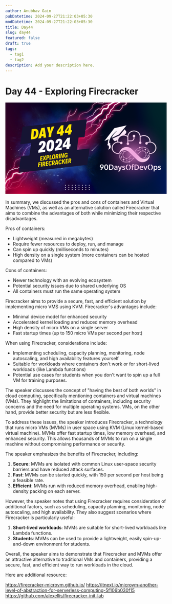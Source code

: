 ```yaml
---
author: Anubhav Gain
pubDatetime: 2024-09-27T21:22:03+05:30
modDatetime: 2024-09-27T21:22:03+05:30
title: Day44
slug: day44
featured: false
draft: true
tags:
  - tag1
  - tag2
description: Add your description here.
---
```


# Day 44 - Exploring Firecracker

[![Watch the video](thumbnails/day44.png)](https://www.youtube.com/watch?v=EPMbCUPK7aQ)

In summary, we discussed the pros and cons of containers and Virtual Machines (VMs), as well as an alternative solution called Firecracker that aims to combine the advantages of both while minimizing their respective disadvantages.

Pros of containers:

- Lightweight (measured in megabytes)
- Require fewer resources to deploy, run, and manage
- Can spin up quickly (milliseconds to minutes)
- High density on a single system (more containers can be hosted compared to VMs)

Cons of containers:

- Newer technology with an evolving ecosystem
- Potential security issues due to shared underlying OS
- All containers must run the same operating system

Firecracker aims to provide a secure, fast, and efficient solution by implementing micro VMS using KVM. Firecracker's advantages include:

- Minimal device model for enhanced security
- Accelerated kernel loading and reduced memory overhead
- High density of micro VMs on a single server
- Fast startup times (up to 150 micro VMs per second per host)

When using Firecracker, considerations include:

- Implementing scheduling, capacity planning, monitoring, node autoscaling, and high availability features yourself
- Suitable for workloads where containers don't work or for short-lived workloads (like Lambda functions)
- Potential use cases for students when you don't want to spin up a full VM for training purposes.

The speaker discusses the concept of "having the best of both worlds" in cloud computing, specifically mentioning containers and virtual machines (VMs). They highlight the limitations of containers, including security concerns and the need for multiple operating systems. VMs, on the other hand, provide better security but are less flexible.

To address these issues, the speaker introduces Firecracker, a technology that runs micro VMs (MVMs) in user space using KVM (Linux kernel-based virtual machine). MVMs offer fast startup times, low memory overhead, and enhanced security. This allows thousands of MVMs to run on a single machine without compromising performance or security.

The speaker emphasizes the benefits of Firecracker, including:

1. **Secure**: MVMs are isolated with common Linux user-space security barriers and have reduced attack surfaces.
2. **Fast**: MVMs can be started quickly, with 150 per second per host being a feasible rate.
3. **Efficient**: MVMs run with reduced memory overhead, enabling high-density packing on each server.

However, the speaker notes that using Firecracker requires consideration of additional factors, such as scheduling, capacity planning, monitoring, node autoscaling, and high availability. They also suggest scenarios where Firecracker is particularly useful:

1. **Short-lived workloads**: MVMs are suitable for short-lived workloads like Lambda functions.
2. **Students**: MVMs can be used to provide a lightweight, easily spin-up-and-down environment for students.

Overall, the speaker aims to demonstrate that Firecracker and MVMs offer an attractive alternative to traditional VMs and containers, providing a secure, fast, and efficient way to run workloads in the cloud.

Here are additional resource:

https://firecracker-microvm.github.io/
https://itnext.io/microvm-another-level-of-abstraction-for-serverless-computing-5f106b030f15
https://github.com/alexellis/firecracker-init-lab

